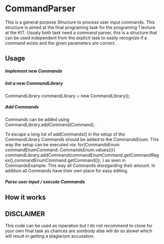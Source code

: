 # CommandParser

This is a general purpose Structure to process user input commands.
This structure is aimed at the final programing task for the programing 1 lecture at the KIT.
Usualy both task need a command parser, this is a structure that can be used independent from the explicit task to easily recognize if a command exists and the given parameters are correct.

## Usage
##### Implement new Commands

##### Init a new CommandLibrary
CommandLibrary commandLibrary = new CommandLibrary();
##### Add Commands
Commands can be added using
CommandLibrary.addCommand(Command);

To escape a long list of addCommands() in the setup of the CommandLibrary Commands should be added to the CommandsEnum. 
This way the setup can be executed via:
        for(CommandsEnum commandEnumCommand: CommandsEnum.values()){
            commandLibrary.addCommand(commandEnumCommand.getCommandRegex(),commandEnumCommand.getCommand());
        }
as seen in CommandsExample.
This way all Commands disregarding their amount. In addition all Commands have their own place for easy editing.

##### Parse user input / execute Commands



## How it works

## DISCLAIMER
This code can be used as inperation but I do not recommend to clone for your own final task as chances are sombody else will do so alswel which will result in getting a plagiarism accusation.
 
